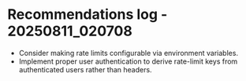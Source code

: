 # Recommendations log - 20250811_020708
- Consider making rate limits configurable via environment variables.
- Implement proper user authentication to derive rate-limit keys from authenticated users rather than headers.
